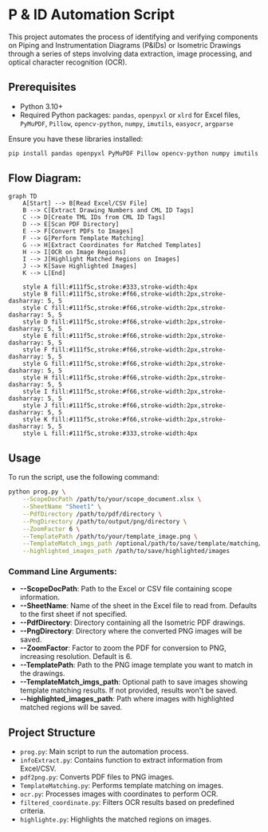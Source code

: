 # P & ID Automation Script

This project automates the process of identifying and verifying components on Piping and Instrumentation Diagrams (P&IDs) or Isometric Drawings through a series of steps involving data extraction, image processing, and optical character recognition (OCR).

## Prerequisites

- Python 3.10+
- Required Python packages: `pandas`, `openpyxl` or `xlrd` for Excel files, `PyMuPDF`, `Pillow`, `opencv-python`, `numpy`, `imutils`, `easyocr`, `argparse`

Ensure you have these libraries installed:

```bash
pip install pandas openpyxl PyMuPDF Pillow opencv-python numpy imutils easyocr argparse
```
## Flow Diagram:

```mermaid
graph TD
    A[Start] --> B[Read Excel/CSV File]
    B --> C[Extract Drawing Numbers and CML ID Tags]
    C --> D[Create TML IDs from CML ID Tags]
    D --> E[Scan PDF Directory]
    E --> F[Convert PDFs to Images]
    F --> G[Perform Template Matching]
    G --> H[Extract Coordinates for Matched Templates]
    H --> I[OCR on Image Regions]
    I --> J[Highlight Matched Regions on Images]
    J --> K[Save Highlighted Images]
    K --> L[End]

    style A fill:#111f5c,stroke:#333,stroke-width:4px
    style B fill:#111f5c,stroke:#f66,stroke-width:2px,stroke-dasharray: 5, 5
    style C fill:#111f5c,stroke:#f66,stroke-width:2px,stroke-dasharray: 5, 5
    style D fill:#111f5c,stroke:#f66,stroke-width:2px,stroke-dasharray: 5, 5
    style E fill:#111f5c,stroke:#f66,stroke-width:2px,stroke-dasharray: 5, 5
    style F fill:#111f5c,stroke:#f66,stroke-width:2px,stroke-dasharray: 5, 5
    style G fill:#111f5c,stroke:#f66,stroke-width:2px,stroke-dasharray: 5, 5
    style H fill:#111f5c,stroke:#f66,stroke-width:2px,stroke-dasharray: 5, 5
    style I fill:#111f5c,stroke:#f66,stroke-width:2px,stroke-dasharray: 5, 5
    style J fill:#111f5c,stroke:#f66,stroke-width:2px,stroke-dasharray: 5, 5
    style K fill:#111f5c,stroke:#f66,stroke-width:2px,stroke-dasharray: 5, 5
    style L fill:#111f5c,stroke:#333,stroke-width:4px
```

## Usage

To run the script, use the following command:

```bash
python prog.py \
    --ScopeDocPath /path/to/your/scope_document.xlsx \
    --SheetName "Sheet1" \
    --PdfDirectory /path/to/pdf/directory \
    --PngDirectory /path/to/output/png/directory \
    --ZoomFactor 6 \
    --TemplatePath /path/to/your/template_image.png \
    --TemplateMatch_imgs_path /optional/path/to/save/template/matching/results \
    --highlighted_images_path /path/to/save/highlighted/images
```

### Command Line Arguments:

- **--ScopeDocPath**: Path to the Excel or CSV file containing scope information.
- **--SheetName**: Name of the sheet in the Excel file to read from. Defaults to the first sheet if not specified.
- **--PdfDirectory**: Directory containing all the Isometric PDF drawings.
- **--PngDirectory**: Directory where the converted PNG images will be saved.
- **--ZoomFactor**: Factor to zoom the PDF for conversion to PNG, increasing resolution. Default is 6.
- **--TemplatePath**: Path to the PNG image template you want to match in the drawings.
- **--TemplateMatch_imgs_path**: Optional path to save images showing template matching results. If not provided, results won't be saved.
- **--highlighted_images_path**: Path where images with highlighted matched regions will be saved.

## Project Structure

- `prog.py`: Main script to run the automation process.
- `infoExtract.py`: Contains function to extract information from Excel/CSV.
- `pdf2png.py`: Converts PDF files to PNG images.
- `TemplateMatching.py`: Performs template matching on images.
- `ocr.py`: Processes images with coordinates to perform OCR.
- `filtered_coordinate.py`: Filters OCR results based on predefined criteria.
- `highlighte.py`: Highlights the matched regions on images.

